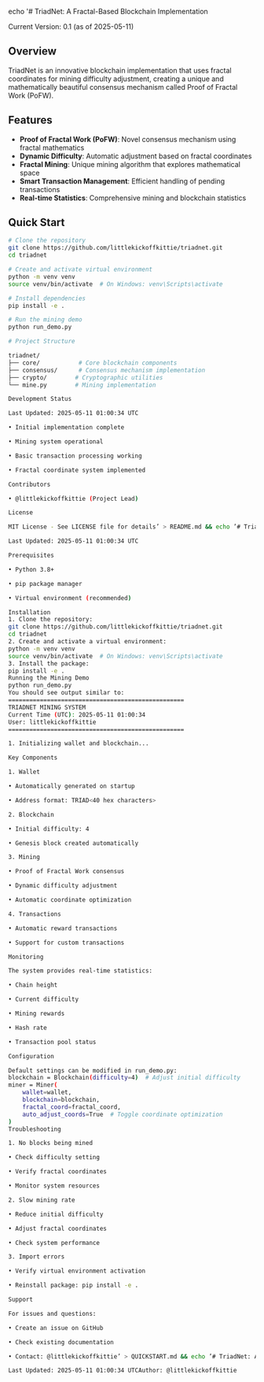 echo '# TriadNet: A Fractal-Based Blockchain Implementation

Current Version: 0.1 (as of 2025-05-11)

## Overview

TriadNet is an innovative blockchain implementation that uses fractal coordinates for mining difficulty adjustment, creating a unique and mathematically beautiful consensus mechanism called Proof of Fractal Work (PoFW).

## Features

- **Proof of Fractal Work (PoFW)**: Novel consensus mechanism using fractal mathematics
- **Dynamic Difficulty**: Automatic adjustment based on fractal coordinates
- **Fractal Mining**: Unique mining algorithm that explores mathematical space
- **Smart Transaction Management**: Efficient handling of pending transactions
- **Real-time Statistics**: Comprehensive mining and blockchain statistics

## Quick Start

```bash
# Clone the repository
git clone https://github.com/littlekickoffkittie/triadnet.git
cd triadnet

# Create and activate virtual environment
python -m venv venv
source venv/bin/activate  # On Windows: venv\Scripts\activate

# Install dependencies
pip install -e .

# Run the mining demo
python run_demo.py

# Project Structure

triadnet/
├── core/           # Core blockchain components
├── consensus/      # Consensus mechanism implementation
├── crypto/        # Cryptographic utilities
└── mine.py        # Mining implementation

Development Status

Last Updated: 2025-05-11 01:00:34 UTC

• Initial implementation complete

• Mining system operational

• Basic transaction processing working

• Fractal coordinate system implemented

Contributors

• @littlekickoffkittie (Project Lead)

License

MIT License - See LICENSE file for details’ > README.md && echo ’# TriadNet Quick Start Guide

Last Updated: 2025-05-11 01:00:34 UTC

Prerequisites

• Python 3.8+

• pip package manager

• Virtual environment (recommended)

Installation
1. Clone the repository:
git clone https://github.com/littlekickoffkittie/triadnet.git
cd triadnet
2. Create and activate a virtual environment:
python -m venv venv
source venv/bin/activate  # On Windows: venv\Scripts\activate
3. Install the package:
pip install -e .
Running the Mining Demo
python run_demo.py
You should see output similar to:
==================================================
TRIADNET MINING SYSTEM
Current Time (UTC): 2025-05-11 01:00:34
User: littlekickoffkittie
==================================================

1. Initializing wallet and blockchain...

Key Components

1. Wallet

• Automatically generated on startup

• Address format: TRIAD<40 hex characters>

2. Blockchain

• Initial difficulty: 4

• Genesis block created automatically

3. Mining

• Proof of Fractal Work consensus

• Dynamic difficulty adjustment

• Automatic coordinate optimization

4. Transactions

• Automatic reward transactions

• Support for custom transactions

Monitoring

The system provides real-time statistics:

• Chain height

• Current difficulty

• Mining rewards

• Hash rate

• Transaction pool status

Configuration

Default settings can be modified in run_demo.py:
blockchain = Blockchain(difficulty=4)  # Adjust initial difficulty
miner = Miner(
    wallet=wallet,
    blockchain=blockchain,
    fractal_coord=fractal_coord,
    auto_adjust_coords=True  # Toggle coordinate optimization
)
Troubleshooting

1. No blocks being mined

• Check difficulty setting

• Verify fractal coordinates

• Monitor system resources

2. Slow mining rate

• Reduce initial difficulty

• Adjust fractal coordinates

• Check system performance

3. Import errors

• Verify virtual environment activation

• Reinstall package: pip install -e .

Support

For issues and questions:

• Create an issue on GitHub

• Check existing documentation

• Contact: @littlekickoffkittie’ > QUICKSTART.md && echo ’# TriadNet: A Fractal-Based Blockchain ArchitectureWhite Paper - Version 0.1

Last Updated: 2025-05-11 01:00:34 UTCAuthor: @littlekickoffkittie
